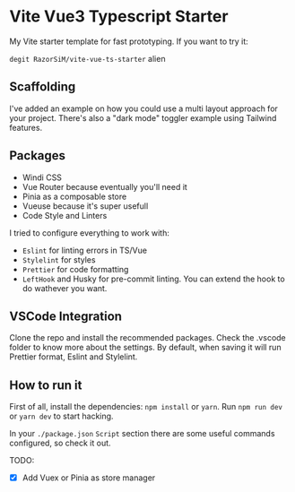 # Vite Vue3 Typescript Starter

My Vite starter template for fast prototyping. If you want to try it:

`degit RazorSiM/vite-vue-ts-starter` alien

## Scaffolding

I've added an example on how you could use a multi layout approach for your project. There's also a "dark mode" toggler example using Tailwind features.

## Packages

- Windi CSS
- Vue Router because eventually you'll need it
- Pinia as a composable store
- Vueuse because it's super usefull
- Code Style and Linters

I tried to configure everything to work with:

- `Eslint` for linting errors in TS/Vue
- `Stylelint` for styles
- `Prettier` for code formatting
- `LeftHook` and Husky for pre-commit linting. You can extend the hook to do wathever you want.

## VSCode Integration

Clone the repo and install the recommended packages. Check the .vscode folder to know more about the settings. By default, when saving it will run Prettier format, Eslint and Stylelint.

## How to run it

First of all, install the dependencies: `npm install` or `yarn`.
Run `npm run dev` or `yarn dev` to start hacking.

In your `./package.json` `Script` section there are some useful commands configured, so check it out.

TODO:

- [x] Add Vuex or Pinia as store manager
